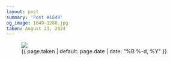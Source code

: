 ```yaml
---
layout: post
summary: 'Post #1849'
og_image: 1849-1280.jpg
taken: August 23, 2024
---
```


<figure class="post">
<img sizes="(min-width: 700px) 50vw, calc(100vw - 2rem)" src="{{ site.assets_url }}/1849-640.jpg" srcset="{{ site.assets_url }}/1849-320.jpg 320w, {{ site.assets_url }}/1849-640.jpg 640w, {{ site.assets_url }}/1849-960.jpg 960w, {{ site.assets_url }}/1849-1280.jpg 1280w"/>
<figcaption>
<time>{{ page.taken | default: page.date | date: "%B %-d, %Y" }}</time>
</figcaption>
</figure>
